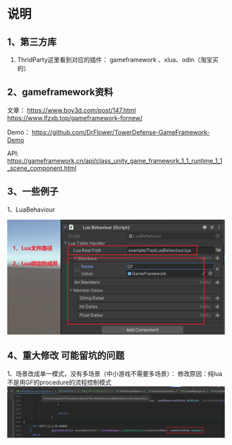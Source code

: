 # 说明

## 1、第三方库

1. ThridParty这里看到对应的插件： gameframework 、xlua、odin（淘宝买的）


## 2、gameframework资料

文章：
<https://www.boy3d.com/post/147.html>
<https://www.lfzxb.top/gameframework-fornew/>

Demo：
<https://github.com/DrFlower/TowerDefense-GameFramework-Demo>

API:
<https://gameframework.cn/api/class_unity_game_framework_1_1_runtime_1_1_scene_component.html>

## 3、一些例子

1、LuaBehaviour

![](Img/2023-03-21-03-06-31.png)


## 4、重大修改 可能留坑的问题

1、场景改成单一模式，没有多场景（中小游戏不需要多场景）：
修改原因：纯lua不是用GF的procedure的流程控制模式
![](Img/2023-03-23-01-07-38.png)